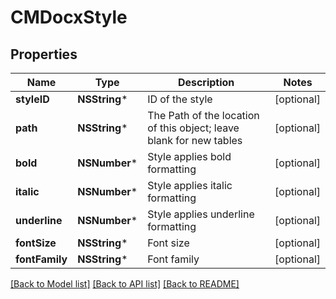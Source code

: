 # CMDocxStyle

## Properties
Name | Type | Description | Notes
------------ | ------------- | ------------- | -------------
**styleID** | **NSString*** | ID of the style | [optional] 
**path** | **NSString*** | The Path of the location of this object; leave blank for new tables | [optional] 
**bold** | **NSNumber*** | Style applies bold formatting | [optional] 
**italic** | **NSNumber*** | Style applies italic formatting | [optional] 
**underline** | **NSNumber*** | Style applies underline formatting | [optional] 
**fontSize** | **NSString*** | Font size | [optional] 
**fontFamily** | **NSString*** | Font family | [optional] 

[[Back to Model list]](../README.md#documentation-for-models) [[Back to API list]](../README.md#documentation-for-api-endpoints) [[Back to README]](../README.md)


